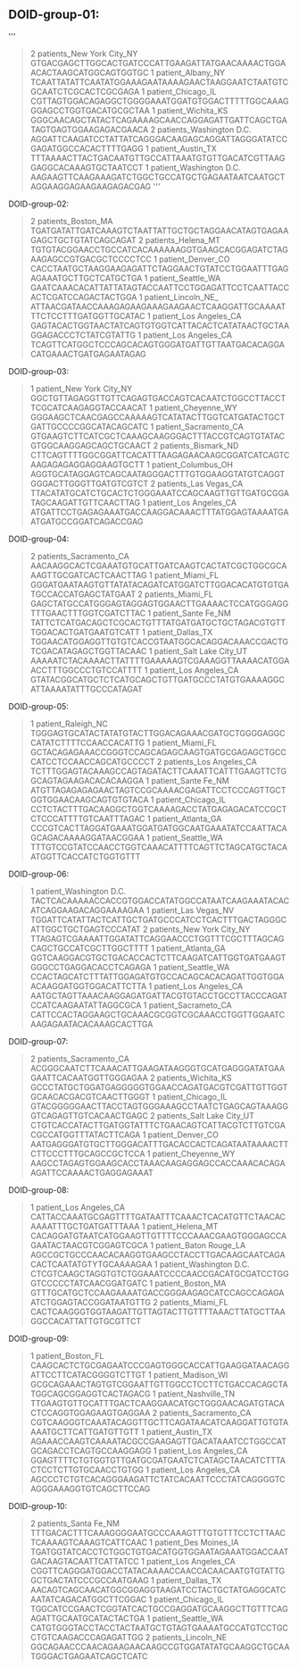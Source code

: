 ## DOID-group-01:
'''
> 2 patients_New York City_NY
GTGACGAGCTTGGCACTGATCCCATTGAAGATTATGAACAAAACTGGAACACTAAGCATGGCAGTGGTGC
> 1 patient_Albany_NY
TCAATTATATTCAATATGGAAAGAATAAAAGAACTAAGGAATCTAATGTCGCAATCTCGCACTCGCGAGA
> 1 patient_Chicago_IL
CGTTAGTGGACAGAGGCTGGGGAAATGGATGTGGACTTTTTGGCAAAGGGAGCCTGGTGACATGCGCTAA
> 1 patient_Wichita_KS
GGGCAACAGCTATACTCAGAAAAGCAACCAGGAGATTGATTCAGCTGATAGTGAGTGGAAGAGACGAACA
> 2 patients_Washington D.C.
AGGATTCAAGATCCTATTATCAGGGACAAGAGCAGGATTAGGGATATCCGAGATGGCCACACTTTTGAGG
> 1 patient_Austin_TX
TTTAAAACTTACTGACAATGTTGCCATTAAATGTGTTGACATCGTTAAGGAGGCACAAAGTGCTAATCCT
> 1 patient_Washington D.C.
AAGAAGTTCAAGAAAGATCTGGCTGCCATGCTGAGAATAATCAATGCTAGGAAGGAGAAGAAGAGACGAG
'''


DOID-group-02:
> 2 patients_Boston_MA
TGATGATATTGATCAAAGTCTAATTATTGCTGCTAGGAACATAGTGAGAAGAGCTGCTGTATCAGCAGAT
> 2 patients_Helena_MT
TGTGTACGGAACCTGCCATCACAAAAAAGGTGAAGCACGGAGATCTAGAAGAGCCGTGACGCTCCCCTCC
> 1 patient_Denver_CO
CACCTAATGCTAAGGAAGAGATTCTAGGAACTGTATCCTGGAATTTGAGAGAAATGCTTGCTCATGCTGA
> 1 patient_Seattle_WA
GAATCAAACACATTATTATAGTACCAATTCCTGGAGATTCCTCAATTACCACTCGATCCAGACTACTGGA
> 1 patient_Lincoln_NE_
ATTAACGATAACCAAAGAGAAGAAAGAAGAACTCAAGGATTGCAAAATTTCTCCTTTGATGGTTGCATAC
> 1 patient_Los Angeles_CA
GAGTACACTGGTAACTATCAGTGTGGTCATTACACTCATATAACTGCTAAGGAGACCCTCTATCGTATTG
> 1 patient_Los Angeles_CA
TCAGTTCATGGCTCCCAGCACAGTGGGATGATTGTTAATGACACAGGACATGAAACTGATGAGAATAGAG


DOID-group-03:
> 1 patient_New York City_NY
GGCTGTTAGAGGTTGTTCAGAGTGACCAGTCACAATCTGGCCTTACCTTCGCATCAAGAGGTACCAACAT
> 1 patient_Cheyenne_WY
GGGAAGCTCAACGAGCCAAAAAGTCATATACTTGGTCATGATACTGCTGATTGCCCCGGCATACAGCATC
> 1 patient_Sacramento_CA
GTGAAGTCTTCATCGCTCAAAGCAAGGGACTTTACCGTCAGTGTATACGTGGCAAGGAGCAGCTGCAACT
> 2 patients_Bismark_ND
CTTCAGTTTTGGCGGATTCACATTTAAGAGAACAAGCGGATCATCAGTCAAGAGAGAGGAGGAAGTGCTT
> 1 patient_Columbus_OH
AGGTGCATAGGAGTCAGCAATAGGGACTTTGTGGAAGGTATGTCAGGTGGGACTTGGGTTGATGTCGTCT
> 2 patients_Las Vegas_CA
TTACATATGCATCTGCACTCTGGGAAATCCAGCAAGTTGTTGATGCGGATAGCAAGATTGTTCAACTTAG
> 1 patient_Los Angeles_CA
ATGATTCCTGAGAGAAATGACCAAGGACAAACTTTATGGAGTAAAATGAATGATGCCGGATCAGACCGAG

DOID-group-04:
> 2 patients_Sacramento_CA
AACAAGGCACTCGAAATGTGCATTGATCAAGTCACTATCGCTGGCGCAAAGTTGCGATCACTCAACTTAG
> 1 patient_Miami_FL
GGGATGAATAAGTGTTATATACAGATCATGGATCTTGGACACATGTGTGATGCCACCATGAGCTATGAAT
> 2 patients_Miami_FL
GAGCTATGCCATGGGAGTAGGAGTGGAACTTGAAAACTCCATGGGAGGTTTGAACTTTGGTCGATCTTAC
> 1 patient_Sante Fe_NM
TATTCTCATGACAGCTCGCACTGTTTATGATGATGCTGCTAGACGTGTTTGGACACTGATGAATGTCATT
> 1 patient_Dallas_TX
TGGAACATGGAGGTTGTGTCACCGTAATGGCACAGGACAAACCGACTGTCGACATAGAGCTGGTTACAAC
> 1 patient_Salt Lake City_UT
AAAAATCTACAAAACTTATTTTGAAAAAGTCGAAAGGTTAAAACATGGAACCTTTGGCCCTGTCCATTTT
> 1 patient_Los Angeles_CA
GTATACGGCATGCTCTCATGCAGCTGTTGATGCCCTATGTGAAAAGGCATTAAAATATTTGCCCATAGAT


DOID-group-05:
> 1 patient_Raleigh_NC
TGGGAGTGCATACTATATGTACTTGGACAGAAACGATGCTGGGGAGGCCATATCTTTTCCAACCACATTG
> 1 patient_Miami_FL
GCTACAGAGAAACCGGGTCCAGCAGAGCAAGTGATGCGAGAGCTGCCCATCCTCCAACCAGCATGCCCCT
> 2 patients_Los Angeles_CA
TCTTTGGAGTACAAAGCCAGTAGATACTTCAAATTCATTTGAAGTTCTGGCAGTAGAAGACACACAAGGA
> 1 patient_Sante Fe_NM
ATGTTAGAGAGAGAACTAGTCCGCAAAACGAGATTCCTCCCAGTTGCTGGTGGAACAAGCAGTGTGTACA
> 1 patient_Chicago_IL
CCTCTACTTTGACAAGGCTGGTCAAAAGACCTATGAGAGACATCCGCTCTCCCATTTTGTCAATTTAGAC
> 1 patient_Atlanta_GA
CCCGTCACTTAGGATGAAATGGATGATGGCAATGAAATATCCAATTACAGCAGACAAAAGGATAACGGAA
> 1 patient_Seattle_WA
TTTGTCCGTATCCAACCTGGTCAAACATTTTCAGTTCTAGCATGCTACAATGGTTCACCATCTGGTGTTT

DOID-group-06:
> 1 patient_Washington D.C.
TACTCACAAAAACCACCGTGGACCATATGGCCATAATCAAGAAATACACATCAGGAAGACAGGAAAAGAA
> 1 patient_Las Vegas_NV
TGGATTCATATTACTCATTGCTGATGCCCATCCTCACTTTGACTAGGGCATTGGCTGCTGAGTCCCATAT
> 2 patients_New York City_NY
TTAGAGTCGAAAATTGGATATTCAGGAACCCTGGTTTCGCTTTAGCAGCAGCTGCCATCGCTTGGCTTTT
> 1 patient_Atlanta_GA
GGTCAAGGACGTGCTGACACCACTCTTCAAGATCATTGGTGATGAAGTGGGCCTGAGGACACCTCAGAGA
> 1 patient_Seattle_WA
CCACTAGCATCTTTATTGGAGATGTGCCACAGCACACAGATTGGTGGAACAAGGATGGTGGACATTCTTA
> 1 patient_Los Angeles_CA
AATGCTAGTTAAACAAGGAGATGATTACGTGTACCTGCCTTACCCAGATCCATCAAGAATATTAGGCGCA
> 1 patient_Sacrameto_CA
CATTCCACTAGGAAGCTGCAAACGCGGTCGCAAACCTGGTTGGAATCAAGAGAATACACAAAGCACTTGA

DOID-group-07:
> 2 patients_Sacramento_CA
ACGGGCAATCTTCAAACATTGAAGATAAGGGTGCATGAGGGATATGAAGAATTCACAATGGTTGGGAGAA
> 2 patients_Wichita_KS
GCCCTATGCTGGATGAGGGGGTGGAACCAGATGACGTCGATTGTTGGTGCAACACGACGTCAACTTGGGT
> 1 patient_Chicago_IL
GTACGGGGGAACTTACCTAGTGGGAAAGCCTAATCTGAGCAGTAAAGGGTCAGAGTTGTCACAACTGAGC
> 2 patients_Salt Lake City_UT
CTGTCACCATACTTGATGGTATTTCTGAACAGTCATTACGTCTTGTCGACGCCATGGTTTATACTTCAGA
> 1 patient_Denver_CO
AATGAGGGATGTGCTTGGGACATTTGACACCACTCAGATAATAAAACTTCTTCCCTTTGCAGCCGCTCCA
> 1 patient_Cheyenne_WY
AAGCCTAGAGTGGAAGCACCTAAACAAGAGGAGCCACCAAACACAGAAGATTCCAAAACTGAGGAGAAAT

DOID-group-08:
> 1 patient_Los Angeles_CA
CATTACCAAATGCGAGTTTTGATAATTTCAAACTCACATGTTCTAACACAAAATTTGCTGATGATTTAAA
> 1 patient_Helena_MT
CACAGGATGTAATCATGGAAGTTGTTTTCCCAAACGAAGTGGGAGCCAGAATACTAACGTCGGAGTCGCA
> 1 patient_Baton Rouge_LA
AGCCGCTGCCCAACACAAGGTGAAGCCTACCTTGACAAGCAATCAGACACTCAATATGTYTGCAAAAGAA
> 1 patient_Washington D.C.
CTCGTCAAGCTAGGTGTCTGGAAATCCCCAACCGACATGCGATCCTGGGTCCCCCTATCAACGGATGATC
> 1 patient_Boston_MA
GTTTGCATGCTCCAAGAAAATGACCGGGAAGAGCATCCAGCCAGAGAATCTGGAGTACCGGATAATGTTG
> 2 patients_Miami_FL
CACTCAAGGGTGGTAAGATTGTTAGTACTTGTTTTAAACTTATGCTTAAGGCCACATTATTGTGCGTTCT

DOID-group-09:
> 1 patient_Boston_FL
CAAGCACTCTGCGAGAATCCCGAGTGGGCACCATTGAAGGATAACAGGATTCCTTCATACGGGGTCTTGT
> 1 patient_Madison_WI
GCGCAGAAACTAGTGTCGGAATTGTTGGCCTCCTTCTGACCACAGCTATGGCAGCGGAGGTCACTAGACG
> 1 patient_Nashville_TN
TTGAAGTGTTGCATTTGACTCAAGGAACATGCTGGGAACAGATGTACACTCCAGGTGGAGAAGTGAGGAA
> 2 patients_Sacramento_CA
CGTCAAGGGTCAAATACAGGTTGCTTCAGATAACATCAAGGATTGTGTAAAATGCTTCATTGATGTTGTT
> 1 patient_Austin_TX
AGAAACCAAGTCAAAATACGCCGAAGAGTTGACATAAATCCTGGCCATGCAGACCTCAGTGCCAAGGAGG
> 1 patient_Los Angeles_CA
GGAGTTTTCTGTGGTGTTGATGCGATGAATCTCATAGCTAACATCTTTACTCCTCTTGTGCAACCTGTGG
> 1 patient_Los Angeles_CA
AGCCCTCTGTCACAGGGAAGATTCTATCACAATTCCCTATCAGGGGTCAGGGAAAGGTGTCAGCTTCCAG


DOID-group-10:
> 2 patients_Santa Fe_NM
TTTGACACTTTCAAAGGGGAATGCCCAAAGTTTGTGTTTCCTCTTAACTCAAAAGTCAAAGTCATTCAAC
> 1 patient_Des Moines_IA
TGATGGTATCACCTCTGGCTGTGACATGGTGGAATAGAAATGGACCAATGACAAGTACAATTCATTATCC
> 1 patient_Los Angeles_CA
CGGTTCAGGGATGGACCTATACAAAACCAACCACAACAATGTGTATTGGCTGACTATCCCGCCAATGAAG
> 1 patient_Dallas_TX
AACAGTCAGCAACATGGCGGAGGTAAGATCCTACTGCTATGAGGCATCAATATCAGACATGGCTTCGGAC
> 1 patient_Chicago_IL
TGGCATCCGAACTCGGTATCACTGCCGAGGATGCAAGGCTTGTTTCAGAGATTGCAATGCATACTACTGA
> 1 patient_Seattle_WA
CATGTGGGTACCTACCTACTAATGCTGTAGTGAAAATGCCATGTCCTGCCTGTCAAGACCCAGAGATTGG
> 2 patients_Lincoln_NE
GGCAGAACCCAACAGAAGAACAAGCCGTGGATATATGCAAGGCTGCAATGGGACTGAGAATCAGCTCATC




